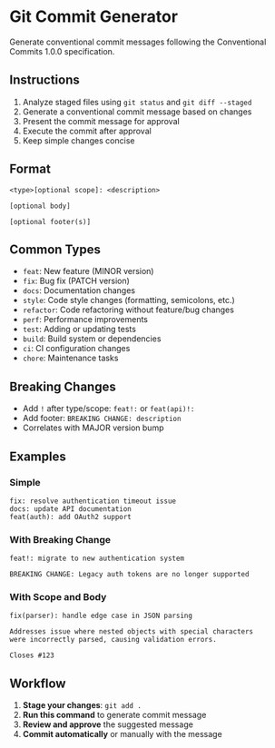 # Git Commit Generator

Generate conventional commit messages following the Conventional Commits 1.0.0 specification.

## Instructions

1. Analyze staged files using `git status` and `git diff --staged`
2. Generate a conventional commit message based on changes
3. Present the commit message for approval
4. Execute the commit after approval
5. Keep simple changes concise

## Format

```
<type>[optional scope]: <description>

[optional body]

[optional footer(s)]
```

## Common Types

- `feat`: New feature (MINOR version)
- `fix`: Bug fix (PATCH version)
- `docs`: Documentation changes
- `style`: Code style changes (formatting, semicolons, etc.)
- `refactor`: Code refactoring without feature/bug changes
- `perf`: Performance improvements
- `test`: Adding or updating tests
- `build`: Build system or dependencies
- `ci`: CI configuration changes
- `chore`: Maintenance tasks

## Breaking Changes

- Add `!` after type/scope: `feat!:` or `feat(api)!:`
- Add footer: `BREAKING CHANGE: description`
- Correlates with MAJOR version bump

## Examples

### Simple
```
fix: resolve authentication timeout issue
docs: update API documentation
feat(auth): add OAuth2 support
```

### With Breaking Change
```
feat!: migrate to new authentication system

BREAKING CHANGE: Legacy auth tokens are no longer supported
```

### With Scope and Body
```
fix(parser): handle edge case in JSON parsing

Addresses issue where nested objects with special characters
were incorrectly parsed, causing validation errors.

Closes #123
```

## Workflow

1. **Stage your changes**: `git add .`
2. **Run this command** to generate commit message
3. **Review and approve** the suggested message
4. **Commit automatically** or manually with the message
